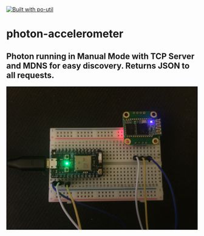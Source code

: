 [![Built with po-util](https://rawgit.com/nrobinson2000/po-util/master/images/built-with-po-util.svg)](https://po-util.com)
# photon-accelerometer

## Photon running in Manual Mode with TCP Server and MDNS for easy discovery.  Returns JSON to all requests.


![](top.JPG)
